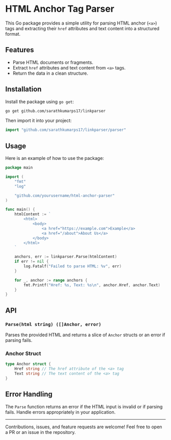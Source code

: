 # HTML Anchor Tag Parser

This Go package provides a simple utility for parsing HTML anchor (`<a>`) tags and extracting their `href` attributes and text content into a structured format.

## Features

- Parse HTML documents or fragments.
- Extract `href` attributes and text content from `<a>` tags.
- Return the data in a clean structure.

## Installation

Install the package using `go get`:

```bash
go get github.com/sarathkumarps17/linkparser
```

Then import it into your project:

```go
import "github.com/sarathkumarps17/linkparser/parser"
```

## Usage

Here is an example of how to use the package:

```go
package main

import (
	"fmt"
	"log"

	"github.com/yourusername/html-anchor-parser"
)

func main() {
	htmlContent := `
		<html>
			<body>
				<a href="https://example.com">Example</a>
				<a href="/about">About Us</a>
			</body>
		</html>
	`

	anchors, err := linkparser.Parse(htmlContent)
	if err != nil {
		log.Fatalf("Failed to parse HTML: %v", err)
	}

	for _, anchor := range anchors {
		fmt.Printf("Href: %s, Text: %s\n", anchor.Href, anchor.Text)
	}
}
```

## API

### `Parse(html string) ([]Anchor, error)`

Parses the provided HTML and returns a slice of `Anchor` structs or an error if parsing fails.

### Anchor Struct

```go
type Anchor struct {
	Href string // The href attribute of the <a> tag
	Text string // The text content of the <a> tag
}
```

## Error Handling

The `Parse` function returns an error if the HTML input is invalid or if parsing fails. Handle errors appropriately in your application.

---

Contributions, issues, and feature requests are welcome! Feel free to open a PR or an issue in the repository.
